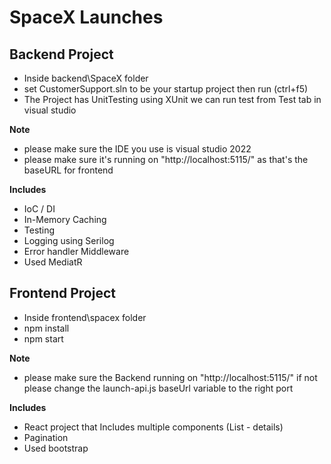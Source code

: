 # SpaceX Launches

## Backend Project

- Inside backend\SpaceX folder
- set CustomerSupport.sln to be your startup project then run (ctrl+f5)
- The Project has UnitTesting using XUnit we can run test from Test tab in visual studio

**Note**

- please make sure the IDE you use is visual studio 2022
- please make sure it's running on "http://localhost:5115/" as that's the baseURL for frontend

**Includes**

- IoC / DI
- In-Memory Caching
- Testing
- Logging using Serilog
- Error handler Middleware
- Used MediatR

## Frontend Project

- Inside frontend\spacex folder
- npm install
- npm start

**Note**

- please make sure the Backend running on "http://localhost:5115/" if not please change the launch-api.js baseUrl variable to the right port

**Includes**

- React project that Includes multiple components (List - details)
- Pagination
- Used bootstrap
